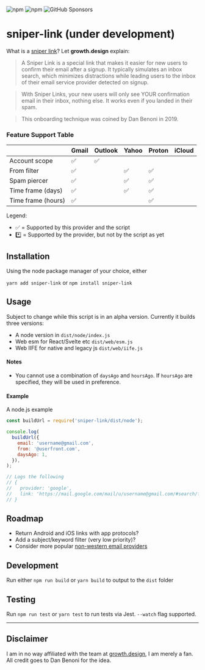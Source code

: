 ![npm](https://img.shields.io/npm/v/sniper-link) ![npm](https://img.shields.io/npm/dm/sniper-link) ![GitHub Sponsors](https://img.shields.io/github/sponsors/taitems)

# sniper-link (under development)

What is a [sniper link](https://growth.design/sniper-link)? Let **growth.design** explain:

> A Sniper Link is a special link that makes it easier for new users to confirm their email after a signup. It typically simulates an inbox search, which minimizes distractions while leading users to the inbox of their email service provider detected on signup.

> With Sniper Links, your new users will only see YOUR confirmation email in their inbox, nothing else. It works even if you landed in their spam.

> This onboarding technique was coined by Dan Benoni in 2019.

### Feature Support Table

|                    | Gmail | Outlook | Yahoo | Proton | iCloud |
| ------------------ | ----- | ------- | ----- | ------ | ------ |
| Account scope      | ✅    | ✅      |       |        |        |
| From filter        | ✅    |         | ✅    | ✅     |        |
| Spam piercer       | ✅    |         | ✅    | ✅     |        |
| Time frame (days)  | ✅    |         | ✅    | ✅     |        |
| Time frame (hours) | ✅    |         |       | ✅     |        |

Legend:

- ✅ = Supported by this provider and the script
- \*️⃣ = Supported by the provider, but not by the script as yet

## Installation

Using the node package manager of your choice, either

`yarn add sniper-link` or `npm install sniper-link`

## Usage

Subject to change while this script is in an alpha version. Currently it builds three versions:

- A node version in `dist/node/index.js`
- Web esm for React/Svelte etc `dist/web/esm.js`
- Web IIFE for native and legacy js `dist/web/iife.js`

#### Notes

- You cannot use a combination of `daysAgo` and `hoursAgo`. If `hoursAgo` are specified, they will be used in preference.

#### Example

A node.js example

```js
const buildUrl = require('sniper-link/dist/node');

console.log(
  buildUrl({
    email: 'username@gmail.com',
    from: '@userfront.com',
    daysAgo: 1,
  }),
);

// Logs the following
// {
//   provider: 'google',
//   link: 'https://mail.google.com/mail/u/username@gmail.com/#search/from%3A(@userfront.com)+in%3Aanywhere'
// }
```

## Roadmap

- Return Android and iOS links with app protocols?
- Add a subject/keyword filter (very low priority)?
- Consider more popular [non-western email providers](https://www.quora.com/Who-are-the-top-5-email-providers-in-China-Are-there-any-stats-around-their-marketshare)

## Development

Run either `npm run build` or `yarn build` to output to the `dist` folder

## Testing

Run `npm run test` or `yarn test` to run tests via Jest. `--watch` flag supported.

---

## Disclaimer

I am in no way affiliated with the team at [growth.design](https://growth.design), I am merely a fan. All credit goes to Dan Benoni for the idea.
